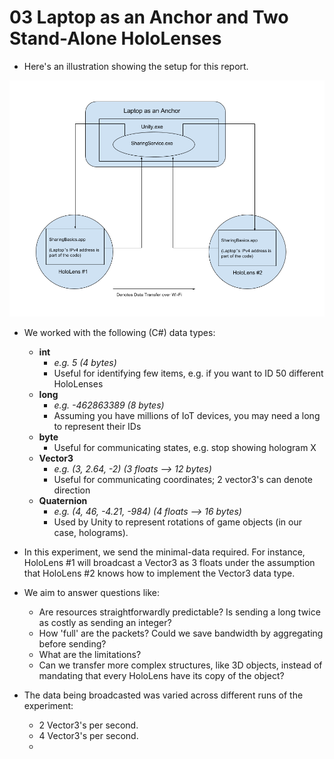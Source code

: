 # 03 Laptop as an Anchor and Two Stand-Alone HoloLenses

* Here's an illustration showing the setup for this report.

![Laptop-As-Anchor](https://github.com/dchege711/Augmented_Reality/blob/master/Images/Laptop_as_Anchor.png)

* We worked with the following (C#) data types:
    * **int**
        * *e.g. 5 (4 bytes)*
        * Useful for identifying few items, e.g. if you want to ID 50 different HoloLenses
    * **long**
        * *e.g. -462863389 (8 bytes)*
        * Assuming you have millions of IoT devices, you may need a long to represent their IDs
    * **byte**
        * Useful for communicating states, e.g. stop showing hologram X
    * **Vector3**
        * *e.g. (3, 2.64, -2) (3 floats --> 12 bytes)*
        * Useful for communicating coordinates; 2 vector3's can denote direction
    * **Quaternion**
        * *e.g. (4, 46, -4.21, -984) (4 floats --> 16 bytes)*
        * Used by Unity to represent rotations of game objects (in our case, holograms).
* In this experiment, we send the minimal-data required. For instance, HoloLens #1 will broadcast a Vector3 as 3 floats under the assumption that HoloLens #2 knows how to implement the Vector3 data type.
* We aim to answer questions like:
    * Are resources straightforwardly predictable? Is sending a long twice as costly as sending an integer?
    * How 'full' are the packets? Could we save bandwidth by aggregating before sending?
    * What are the limitations?
    * Can we transfer more complex structures, like 3D objects, instead of mandating that every HoloLens have its copy of the object?

* The data being broadcasted was varied across different runs of the experiment:
    * 2 Vector3's per second.
    * 4 Vector3's per second.
    *
